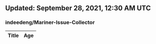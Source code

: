 ## Updated: September 28, 2021, 12:30 AM UTC


### indeedeng/Mariner-Issue-Collector
|**Title**|**Age**|
|:----|:----|